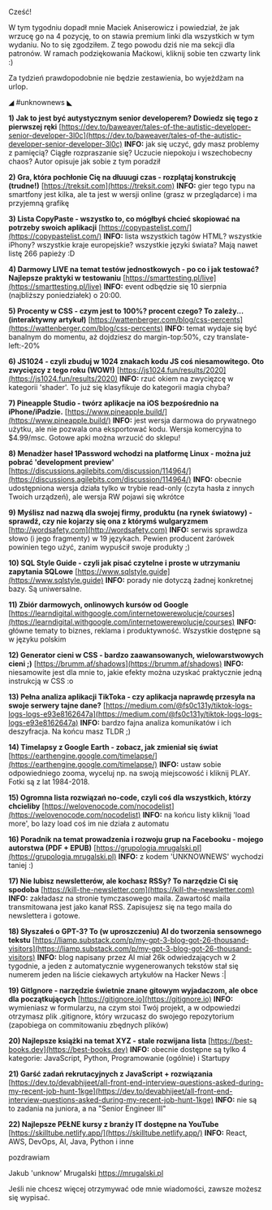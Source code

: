 Cześć!

W tym tygodniu dopadł mnie Maciek Aniserowicz i powiedział, że jak wrzucę go na 4 pozycję, to on stawia premium linki dla wszystkich w tym wydaniu. No to się zgodziłem. Z tego powodu dziś nie ma sekcji dla patronów. W ramach podziękowania Maćkowi, kliknij sobie ten czwarty link :)

Za tydzień prawdopodobnie nie będzie zestawienia, bo wyjeżdżam na urlop.

 

◢ #unknownews ◣

**1) Jak to jest być autystycznym senior developerem? Dowiedz się tego z pierwszej ręki**
[https://dev.to/baweaver/tales-of-the-autistic-developer-senior-developer-3l0c](https://dev.to/baweaver/tales-of-the-autistic-developer-senior-developer-3l0c)
**INFO:** jak się uczyć, gdy masz problemy z pamięcią? Ciągłe rozpraszanie się? Uczucie niepokoju i wszechobecny chaos? Autor opisuje jak sobie z tym poradził


**2) Gra, która pochłonie Cię na dłuuugi czas - rozplątaj konstrukcję (trudne!)**
[https://treksit.com](https://treksit.com)
**INFO:** gier tego typu na smartfony jest kilka, ale ta jest w wersji online (grasz w przeglądarce) i ma przyjemną grafikę


**3) Lista CopyPaste - wszystko to, co mógłbyś chcieć skopiować na potrzeby swoich aplikacji**
[https://copypastelist.com/](https://copypastelist.com/)
**INFO:** lista wszystkich tagów HTML? wszystkie iPhony? wszystkie kraje europejskie? wszystkie języki świata? Mają nawet listę 266 papieży :D


**4) Darmowy LIVE na temat testów jednostkowych - po co i jak testować? Najlepsze praktyki w testowaniu**
[https://smarttesting.pl/live](https://smarttesting.pl/live)
**INFO:** event odbędzie się 10 sierpnia (najbliższy poniedziałek) o 20:00.


**5) Procenty w CSS - czym jest to 100%? procent czego? To zależy... (interaktywny artykuł)**
[https://wattenberger.com/blog/css-percents](https://wattenberger.com/blog/css-percents)
**INFO:** temat wydaje się być banalnym do momentu, aż dojdziesz do margin-top:50%, czy translate-left:-20%


**6) JS1024 - czyli zbuduj w 1024 znakach kodu JS coś niesamowitego. Oto zwycięzcy z tego roku (WOW!)**
[https://js1024.fun/results/2020](https://js1024.fun/results/2020)
**INFO:** rzuć okiem na zwycięzcę w kategorii 'shader'. To już się klasyfikuje do kategorii magia chyba?


**7) Pineapple Studio - twórz aplikacje na iOS bezpośrednio na iPhone/iPadzie.**
[https://www.pineapple.build/](https://www.pineapple.build/)
**INFO:** jest wersja darmowa do prywatnego użytku, ale nie pozwala ona eksportować kodu. Wersja komercyjna to $4.99/msc. Gotowe apki można wrzucić do sklepu!


**8) Menadżer haseł 1Password wchodzi na platformę Linux - można już pobrać 'development preview'**
[https://discussions.agilebits.com/discussion/114964/](https://discussions.agilebits.com/discussion/114964/)
**INFO:** obecnie udostępniona wersja działa tylko w trybie read-only (czyta hasła z innych Twoich urządzeń), ale wersja RW pojawi się wkrótce


**9) Myślisz nad nazwą dla swojej firmy, produktu (na rynek światowy) - sprawdź, czy nie kojarzy się ona z którymś wulgaryzmem**
[http://wordsafety.com](http://wordsafety.com)
**INFO:** serwis sprawdza słowo (i jego fragmenty) w 19 językach. Pewien producent żarówek powinien tego użyć, zanim wypuścił swoje produkty ;)


**10) SQL Style Guide - czyli jak pisać czytelne i proste w utrzymaniu zapytania SQLowe**
[https://www.sqlstyle.guide](https://www.sqlstyle.guide)
**INFO:** porady nie dotyczą żadnej konkretnej bazy. Są uniwersalne.


**11) Zbiór darmowych, onlinowych kursów od Google**
[https://learndigital.withgoogle.com/internetowerewolucje/courses](https://learndigital.withgoogle.com/internetowerewolucje/courses)
**INFO:** główne tematy to biznes, reklama i produktywność. Wszystkie dostępne są w języku polskim


**12) Generator cieni w CSS - bardzo zaawansowanych, wielowarstwowych cieni ;)**
[https://brumm.af/shadows](https://brumm.af/shadows)
**INFO:** niesamowite jest dla mnie to, jakie efekty można uzyskać praktycznie jedną instrukcją w CSS :o


**13) Pełna analiza aplikacji TikToka - czy aplikacja naprawdę przesyła na swoje serwery tajne dane?**
[https://medium.com/@fs0c131y/tiktok-logs-logs-logs-e93e8162647a](https://medium.com/@fs0c131y/tiktok-logs-logs-logs-e93e8162647a)
**INFO:** bardzo fajna analiza komunikatów i ich deszyfracja. Na końcu masz TLDR ;)


**14) Timelapsy z Google Earth - zobacz, jak zmieniał się świat**
[https://earthengine.google.com/timelapse/](https://earthengine.google.com/timelapse/)
**INFO:** ustaw sobie odpowiedniego zooma, wyceluj np. na swoją miejscowość i kliknij PLAY. Fotki są z lat 1984-2018.


**15) Ogromna lista rozwiązań no-code, czyli coś dla wszystkich, którzy chcieliby**
[https://welovenocode.com/nocodelist](https://welovenocode.com/nocodelist)
**INFO:** na końcu listy kliknij 'load more', bo lazy load coś im nie działa z automatu


**16) Poradnik na temat prowadzenia i rozwoju grup na Facebooku - mojego autorstwa (PDF + EPUB)**
[https://grupologia.mrugalski.pl](https://grupologia.mrugalski.pl)
**INFO:** z kodem 'UNKNOWNEWS' wychodzi taniej :)


**17) Nie lubisz newsletterów, ale kochasz RSSy? To narzędzie Ci się spodoba**
[https://kill-the-newsletter.com](https://kill-the-newsletter.com)
**INFO:** zakładasz na stronie tymczasowego maila. Zawartość maila transmitowana jest jako kanał RSS. Zapisujesz się na tego maila do newslettera i gotowe.


**18) Słyszałeś o GPT-3? To (w uproszczeniu) AI do tworzenia sensownego tekstu**
[https://liamp.substack.com/p/my-gpt-3-blog-got-26-thousand-visitors](https://liamp.substack.com/p/my-gpt-3-blog-got-26-thousand-visitors)
**INFO:** blog napisany przez AI miał 26k odwiedzających w 2 tygodnie, a jeden z automatycznie wygenerowanych tekstów stał się numerem jeden na liście ciekawych artykułów na Hacker News :|


**19) GitIgnore - narzędzie świetnie znane gitowym wyjadaczom, ale obce dla początkujących**
[https://gitignore.io](https://gitignore.io)
**INFO:** wymieniasz w formularzu, na czym stoi Twój projekt, a w odpowiedzi otrzymasz plik .gitignore, który wrzucasz do swojego repozytorium (zapobiega on commitowaniu zbędnych plików)


**20) Najlepsze książki na temat XYZ - stale rozwijana lista**
[https://best-books.dev](https://best-books.dev)
**INFO:** obecnie dostępne są tylko 4 kategorie: JavaScript, Python, Programowanie (ogólnie) i Startupy


**21) Garść zadań rekrutacyjnych z JavaScript + rozwiązania**
[https://dev.to/devabhijeet/all-front-end-interview-questions-asked-during-my-recent-job-hunt-1kge](https://dev.to/devabhijeet/all-front-end-interview-questions-asked-during-my-recent-job-hunt-1kge)
**INFO:** nie są to zadania na juniora, a na "Senior Engineer III"


**22) Najlepsze PEŁNE kursy z branży IT dostępne na YouTube**
[https://skilltube.netlify.app/](https://skilltube.netlify.app/)
**INFO:** React, AWS, DevOps, AI, Java, Python i inne


 
pozdrawiam

Jakub 'unknow' Mrugalski
https://mrugalski.pl
 

Jeśli nie chcesz więcej otrzymywać ode mnie wiadomości, zawsze możesz się wypisać.